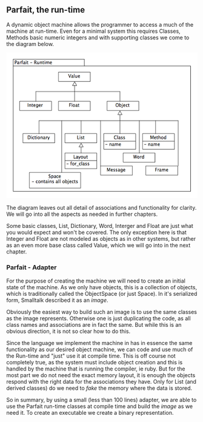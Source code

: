 ## Parfait, the run-time

A dynamic object machine allows the programmer to access a much of the machine at run-time.
Even for a minimal system this requires Classes, Methods basic numeric integers and with
supporting classes we come to the diagram below.

![Vm Architecture](../diagrams/parfait.png)

The diagram leaves out all detail of associations and functionality for clarity. We will go into
all the aspects as needed in further chapters.

Some basic classes, List, Dictionary, Word, Interger and Float are just what you would expect and
won't be covered. The only exception here is that Integer and Float are not modeled as objects as
in other systems, but rather as an even more base class called Value, which we will go into in
the next chapter.

### Parfait - Adapter

For the purpose of creating the machine we will need to create an initial state of the machine.
As we only have objects, this is a collection of objects, which is traditionally called the
ObjectSpace (or just Space). In it's serialized form, Smalltalk described it as an *image*.

Obviously the easiest way to build such an image is to use the same classes as the image
represents. Otherwise one is just duplicating the code, as all class names and associations are in
fact the same. But while this is an obvious direction, it is not so clear how to do this.

Since the language we implement the machine in has in essence the same functionality as our
desired object machine, we can code and use much of the Run-time and "just" use it at compile time.
This is off course not completely true, as the system must include object creation and this is
handled by the machine that is running the compiler, ie ruby. But for the most part we do not need
the exact memory layout, it is enough the objects respond with the right data for the associations
they have. Only for List (and derived classes) do we need to *fake* the memory where the data is
stored.

So in summary, by using a small (less than 100 lines) adapter, we are able to use the Parfait
run-time classes at compile time and build the *image* as we need it. To create an executable
we create a binary representation.
